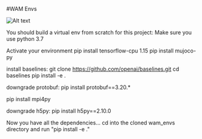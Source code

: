#WAM Envs

![Alt text](/gifs/wamwipe.jpg?raw=true "Optional Title")


You should build a virtual env from scratch for this project:
Make sure you use python 3.7

Activate your environment
pip install tensorflow-cpu 1.15
pip install mujoco-py

install baselines:
git clone https://github.com/openai/baselines.git
cd baselines
pip install -e .

downgrade protobuf: 
pip install protobuf==3.20.*

pip install mpi4py

downgrade h5py:
pip install h5py==2.10.0


Now you have all the dependencies...
cd into the cloned wam_envs directory and run "pip install -e ."
